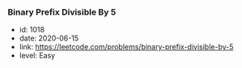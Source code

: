 ### Binary Prefix Divisible By 5

* id: 1018
* date: 2020-06-15
* link: https://leetcode.com/problems/binary-prefix-divisible-by-5
* level: Easy
